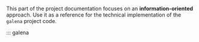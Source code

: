 This part of the project documentation focuses on
an **information-oriented** approach. Use it as a
reference for the technical implementation of the
`galena` project code.

::: galena